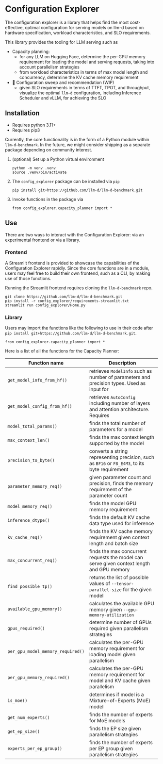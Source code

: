 # Configuration Explorer

The configuration explorer is a library that helps find the most cost-effective, optimal configuration for serving models on llm-d based on hardware specification, workload characteristics, and SLO requirements.

This library provides the tooling for LLM serving such as
- Capacity planning:
  - for any LLM on Hugging Face, determine the per-GPU memory requirement for loading the model and serving requests, taking into account parallelism strategies
  - from workload characteristics in terms of max model length and concurrency, determine the KV cache memory requirement
- 🚧 Configuration sweep and recommendation (WIP)
  - given SLO requirements in terms of TTFT, TPOT, and throughput, visualize the optimal `llm-d` configuration, including Inference Scheduler and vLLM, for achieving the SLO


## Installation

* Requires python 3.11+
* Requires pip3

Currently, the core functionality is in the form of a Python module within `llm-d-benchmark`. In the future, we might consider shipping as a separate package depending on community interest.

1. (optional) Set up a Python virtual environment
    ```
    python -m venv .venv
    source .venv/bin/activate
    ```

2. The `config_explorer` package can be installed via `pip`

    ```
    pip install git+https://github.com/llm-d/llm-d-benchmark.git
    ```

3. Invoke functions in the package via

    ```
    from config_explorer.capacity_planner import *
    ```


## Use

There are two ways to interact with the Configuration Explorer: via an experimental frontend or via a library.

### Frontend
A Streamlit frontend is provided to showcase the capabilities of the Configuration Explorer rapidly. Since the core functions are in a module, users may feel free to build their own frontend, such as a CLI, by making use of those functions.

Running the Streamlit frontend requires cloning the `llm-d-benchmark` repo.

```
git clone https://github.com/llm-d/llm-d-benchmark.git
pip install -r config_explorer/requirements-streamlit.txt
streamlit run config_explorer/Home.py
```

### Library
Users may import the functions like the following to use in their code after `pip install git+https://github.com/llm-d/llm-d-benchmark.git`.

```
from config_explorer.capacity_planner import *
```

Here is a list of all the functions for the Capacity Planner:

| Function name                     | Description                                                                                    |
| --------------------------------- | ---------------------------------------------------------------------------------------------- |
| `get_model_info_from_hf()`        | retrieves `ModelInfo` such as number of parameters and precision types. Used as input for      |
| `get_model_config_from_hf()`      | retrieves `AutoConfig` including number of layers and attention architecture. Requires         |
| `model_total_params()`            | finds the total number of parameters for a model                                               |
| `max_context_len()`               | finds the max context length supported by the model                                            |
| `precision_to_byte()`             | converts a string representing precision, such as `BF16` or `F8_E4M3`, to its byte requirement |
| `parameter_memory_req()`          | given parameter count and precision, finds the memory requirement of the parameter count       |
| `model_memory_req()`              | finds the model GPU memory requirement                                                         |
| `inference_dtype()`               | finds the default KV cache data type used for inference                                        |
| `kv_cache_req()`                  | finds the KV cache memory requirement given context length and batch size                      |
| `max_concurrent_req()`            | finds the max concurrent requests the model can serve given context length and GPU memory      |
| `find_possible_tp()`              | returns the list of possible values of `--tensor-parallel-size` for the given model            |
| `available_gpu_memory()`          | calculates the available GPU memory given `--gpu-memory-utilization`                           |
| `gpus_required()`                 | determine number of GPUs required given parallelism strategies                                 |
| `per_gpu_model_memory_required()` | calculates the per-GPU memory requirement for loading model given parallelism                  |
| `per_gpu_memory_required()`       | calculates the per-GPU memory requirement for model and KV cache given parallelism             |
| `is_moe()`                        | determines if model is a Mixture-of-Experts (MoE) model                                        |
| `get_num_experts()`               | finds the number of experts for MoE models                                                     |
| `get_ep_size()`                   | finds the EP size given parallelism strategies                                                 |
| `experts_per_ep_group()`          | finds the number of experts per EP group given parallelism strategies                          |
